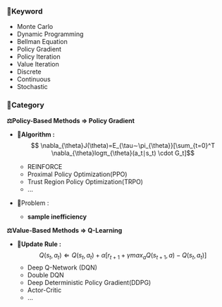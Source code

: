 



### 📖Keyword

* Monte Carlo
* Dynamic Programming
* Bellman Equation
* Policy Gradient
* Policy Iteration
* Value Iteration
* Discrete
* Continuous
* Stochastic


### 📖Category

**⚖️Policy-Based Methods $\Rightarrow$ Policy Gradient**

* 🌟**Algorithm :** $$
	\nabla_{\theta}​J(\theta)=E_{\tau∼\pi_{\theta}}​​[\sum_{t=0}^T​\nabla_{\theta}​logπ_{\theta}​(a_t​∣s_t​) \cdot G_t​]$$
	* REINFORCE
	* Proximal Policy Optimization(PPO)
	* Trust Region Policy Optimization(TRPO)
	* ...

* 💊Problem : 
	* **sample inefficiency**



**⚖️Value-Based Methods $\Rightarrow$ Q-Learning**

* 🌟**Update Rule :** $$
	Q(s_t​,a_t​)\Leftarrow Q(s_t​,a_t​)+\alpha[r_{t+1}​+\gamma max_{a}​Q(s_{t+1}​,a)−Q(s_t​,a_t​)]$$
	* Deep Q-Network (DQN)
	* Double DQN
	* Deep Deterministic Policy Gradient(DDPG)
	* Actor-Critic
	* ...


